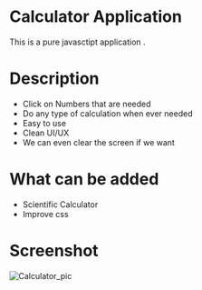 # Calculator Application
This is a pure javasctipt application .


# Description
- Click on Numbers that are needed
- Do any type of calculation when ever needed
- Easy to use
- Clean UI/UX
- We can even clear the screen if we want

# What can be added
- Scientific Calculator
- Improve css

# Screenshot 


![Calculator_pic](https://user-images.githubusercontent.com/55016527/135841211-94010f9e-eff6-4f79-8049-b6ba4b66fd93.png)
